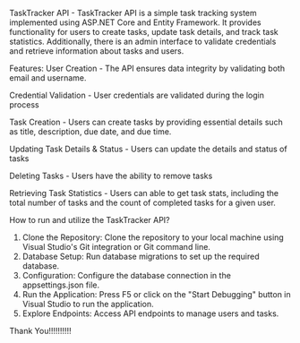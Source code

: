 TaskTracker API
      - TaskTracker API is a simple task tracking system implemented using ASP.NET Core and Entity Framework. It provides functionality for users to create tasks, update task 
details, and track task statistics. Additionally, there is an admin interface to validate credentials and retrieve information about tasks and users.

Features:
User Creation
      - The API ensures data integrity by validating both email and username.

Credential Validation
      - User credentials are validated during the login process

Task Creation
      - Users can create tasks by providing essential details such as title, description, due date, and due time.

Updating Task Details & Status
      - Users can update the details and status of tasks

Deleting Tasks
      - Users have the ability to remove tasks
      
Retrieving Task Statistics
    - Users can able to get task stats, including the total number of tasks and the count of completed tasks for a given user.

    
How to run and utilize the TaskTracker API?

1. Clone the Repository: Clone the repository to your local machine using Visual Studio's Git integration or Git command line.
2. Database Setup: Run database migrations to set up the required database.
3. Configuration: Configure the database connection in the appsettings.json file.
4. Run the Application: Press F5 or click on the "Start Debugging" button in Visual Studio to run the application.
5. Explore Endpoints: Access API endpoints to manage users and tasks.

Thank You!!!!!!!!!!
